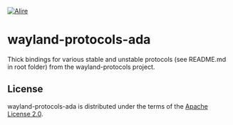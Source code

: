 [![Alire](https://img.shields.io/endpoint?url=https://alire.ada.dev/badges/wayland_protocols_ada.json)](https://alire.ada.dev/crates/wayland_protocols_ada.html)

# wayland-protocols-ada

Thick bindings for various stable and unstable protocols (see README.md
in root folder) from the wayland-protocols project.

## License

wayland-protocols-ada is distributed under the terms of the [Apache License 2.0][url-apache].

  [url-apache]: https://opensource.org/licenses/Apache-2.0
